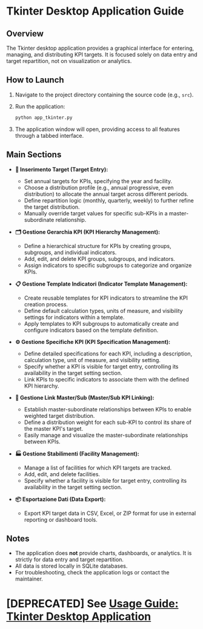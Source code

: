 # Tkinter Desktop Application Guide

## Overview

The Tkinter desktop application provides a graphical interface for entering, managing, and distributing KPI targets. It is focused solely on data entry and target repartition, not on visualization or analytics.

## How to Launch

1. Navigate to the project directory containing the source code (e.g., `src`).
2. Run the application:

    ```bash
    python app_tkinter.py
    ```

3. The application window will open, providing access to all features through a tabbed interface.

## Main Sections

- **🎯 Inserimento Target (Target Entry):**
    - Set annual targets for KPIs, specifying the year and facility.
    - Choose a distribution profile (e.g., annual progressive, even distribution) to allocate the annual target across different periods.
    - Define repartition logic (monthly, quarterly, weekly) to further refine the target distribution.
    - Manually override target values for specific sub-KPIs in a master-subordinate relationship.

- **🗂️ Gestione Gerarchia KPI (KPI Hierarchy Management):**
    - Define a hierarchical structure for KPIs by creating groups, subgroups, and individual indicators.
    - Add, edit, and delete KPI groups, subgroups, and indicators.
    - Assign indicators to specific subgroups to categorize and organize KPIs.

- **📋 Gestione Template Indicatori (Indicator Template Management):**
    - Create reusable templates for KPI indicators to streamline the KPI creation process.
    - Define default calculation types, units of measure, and visibility settings for indicators within a template.
    - Apply templates to KPI subgroups to automatically create and configure indicators based on the template definition.

- **⚙️ Gestione Specifiche KPI (KPI Specification Management):**
    - Define detailed specifications for each KPI, including a description, calculation type, unit of measure, and visibility setting.
    - Specify whether a KPI is visible for target entry, controlling its availability in the target setting section.
    - Link KPIs to specific indicators to associate them with the defined KPI hierarchy.

- **🔗 Gestione Link Master/Sub (Master/Sub KPI Linking):**
    - Establish master-subordinate relationships between KPIs to enable weighted target distribution.
    - Define a distribution weight for each sub-KPI to control its share of the master KPI's target.
    - Easily manage and visualize the master-subordinate relationships between KPIs.

- **🏭 Gestione Stabilimenti (Facility Management):**
    - Manage a list of facilities for which KPI targets are tracked.
    - Add, edit, and delete facilities.
    - Specify whether a facility is visible for target entry, controlling its availability in the target setting section.

- **📦 Esportazione Dati (Data Export):**
    - Export KPI target data in CSV, Excel, or ZIP format for use in external reporting or dashboard tools.

## Notes

- The application does **not** provide charts, dashboards, or analytics. It is strictly for data entry and target repartition.
- All data is stored locally in SQLite databases.
- For troubleshooting, check the application logs or contact the maintainer.

# [DEPRECATED] See [Usage Guide: Tkinter Desktop Application](usage_tkinter.md)

